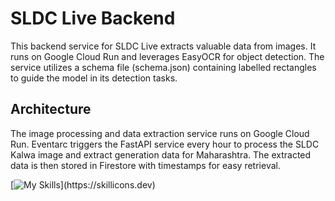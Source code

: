 # SLDC Live Backend

This backend service for SLDC Live extracts valuable data from images. It runs on Google Cloud Run and leverages EasyOCR for object detection. The service utilizes a schema file (schema.json) containing labelled rectangles to guide the model in its detection tasks.

## Architecture
The image processing and data extraction service runs on Google Cloud Run. Eventarc triggers the FastAPI service every hour to process the SLDC Kalwa image and extract generation data for Maharashtra. The extracted data is then stored in Firestore with timestamps for easy retrieval.

[![My Skills](https://skillicons.dev/icons?i=gcp,react,redux,vite,firebase,)](https://skillicons.dev)


